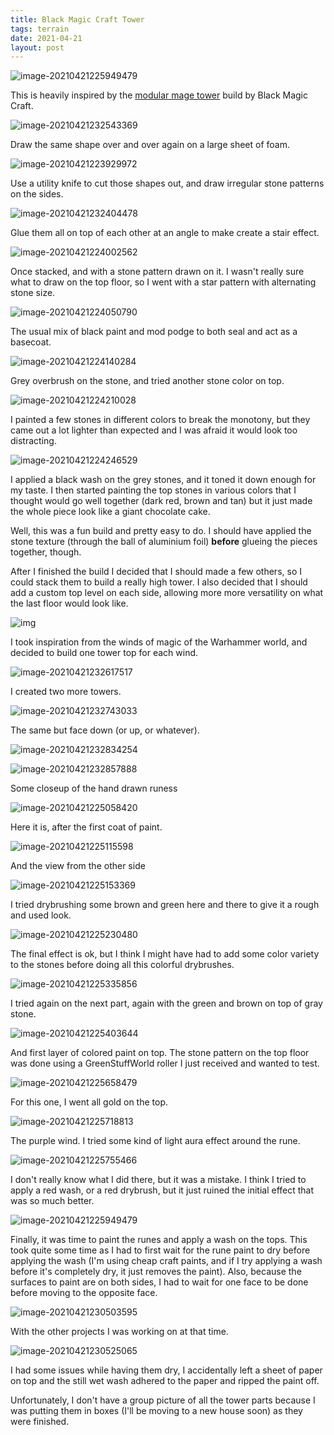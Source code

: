 ```yaml
---
title: Black Magic Craft Tower
tags: terrain
date: 2021-04-21
layout: post
---
```


![image-20210421225949479](image-20210421225949479.png)

This is heavily inspired by the [modular mage tower](https://www.youtube.com/watch?v=DZK_kq6MIyw) build by Black Magic Craft.

![image-20210421232543369](image-20210421232543369.png)

Draw the same shape over and over again on a large sheet of foam.

![image-20210421223929972](image-20210421223929972.png)

Use a utility knife to cut those shapes out, and draw irregular stone patterns on the sides.

![image-20210421232404478](image-20210421232404478.png)

Glue them all on top of each other at an angle to make create a stair effect.

![image-20210421224002562](image-20210421224002562.png)

Once stacked, and with a stone pattern drawn on it. I wasn't really sure what to draw on the top floor, so I went with a star pattern with alternating stone size.

![image-20210421224050790](image-20210421224050790.png)

The usual mix of black paint and mod podge to both seal and act as a basecoat.

![image-20210421224140284](image-20210421224140284.png)

Grey overbrush on the stone, and tried another stone color on top.

![image-20210421224210028](image-20210421224210028.png)

I painted a few stones in different colors to break the monotony, but they came out a lot lighter than expected and I was afraid it would look too distracting.

![image-20210421224246529](image-20210421224246529.png)

I applied a black wash on the grey stones, and it toned it down enough for my taste. I then started painting the top stones in various colors that I thought would go well together (dark red, brown and tan) but it just made the whole piece look like a giant chocolate cake.

Well, this was a fun build and pretty easy to do. I should have applied the stone texture (through the ball of aluminium foil) **before** glueing the pieces together, though. 

After I finished the build I decided that I should made a few others, so I could stack them to build a really high tower. I also decided that I should add a custom top level on each side, allowing more more versatility on what the last floor would look like.

![img](windsofmagic.png)



I took inspiration from the winds of magic of the Warhammer world, and decided to build one tower top for each wind.

![image-20210421232617517](image-20210421232617517.png)

I created two more towers.

![image-20210421232743033](image-20210421232743033.png)

The same but face down (or up, or whatever).

![image-20210421232834254](image-20210421232834254.png)

![image-20210421232857888](image-20210421232857888.png)

Some closeup of the hand drawn runess



![image-20210421225058420](image-20210421225058420.png)

Here it is, after the first coat of paint.

![image-20210421225115598](image-20210421225115598.png)

And the view from the other side

![image-20210421225153369](image-20210421225153369.png)

I tried drybrushing some brown and green here and there to give it a rough and used look.

![image-20210421225230480](image-20210421225230480.png)

The final effect is ok, but I think I might have had to add some color variety to the stones before doing all this colorful drybrushes.

![image-20210421225335856](image-20210421225335856.png)

I tried again on the next part, again with the green and brown on top of gray stone.

![image-20210421225403644](image-20210421225403644.png)

And first layer of colored paint on top. The stone pattern on the top floor was done using a GreenStuffWorld roller I just received and wanted to test.

![image-20210421225658479](image-20210421225658479.png)

For this one, I went all gold on the top.

![image-20210421225718813](image-20210421225718813.png)

The purple wind. I tried some kind of light aura effect around the rune.

![image-20210421225755466](image-20210421225755466.png)

I don't really know what I did there, but it was a mistake. I think I tried to apply a red wash, or a red drybrush, but it just ruined the initial effect that was so much better.

![image-20210421225949479](image-20210421225949479.png)

Finally, it was time to paint the runes and apply a wash on the tops. This took quite some time as I had to first wait for the rune paint to dry before applying the wash (I'm using cheap craft paints, and if I try applying a wash before it's completely dry, it just removes the paint). Also, because the surfaces to paint are on both sides, I had to wait for one face to be done before moving to the opposite face.

![image-20210421230503595](image-20210421230503595.png)

With the other projects I was working on at that time.

![image-20210421230525065](image-20210421230525065.png)

I had some issues while having them dry, I accidentally left a sheet of paper on top and the still wet wash adhered to the paper and ripped the paint off.

Unfortunately, I don't have a group picture of all the tower parts because I was putting them in boxes (I'll be moving to a new house soon) as they were finished.
